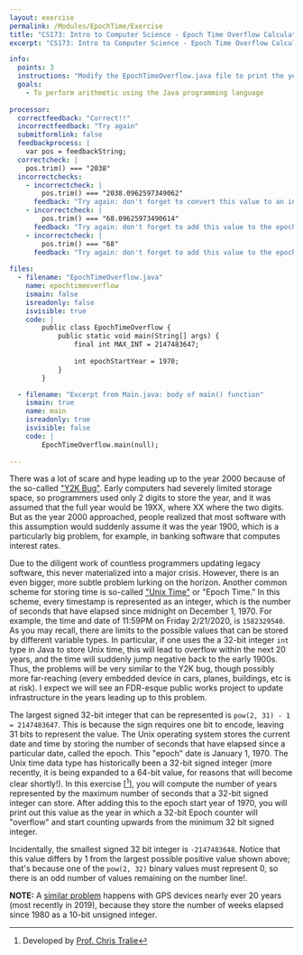 ```yaml
---
layout: exercise
permalink: /Modules/EpochTime/Exercise
title: "CS173: Intro to Computer Science - Epoch Time Overflow Calculator"
excerpt: "CS173: Intro to Computer Science - Epoch Time Overflow Calculator"

info:
  points: 3
  instructions: "Modify the EpochTimeOverflow.java file to print the year when the Epoch overflow occurs."
  goals:
    - To perform arithmetic using the Java programming language
    
processor:  
  correctfeedback: "Correct!!" 
  incorrectfeedback: "Try again"
  submitformlink: false
  feedbackprocess: | 
    var pos = feedbackString;
  correctcheck: |
    pos.trim() === "2038"
  incorrectchecks:
    - incorrectcheck: |
        pos.trim() === "2038.0962597349062"
      feedback: "Try again: don't forget to convert this value to an integer!"
    - incorrectcheck: |
        pos.trim() === "68.09625973490614"
      feedback: "Try again: don't forget to add this value to the epoch starting year, and convert your answer to an integer."
    - incorrectcheck: |
        pos.trim() === "68"
      feedback: "Try again: don't forget to add this value to the epoch starting year."
 
files:
  - filename: "EpochTimeOverflow.java"
    name: epochtimeoverflow
    ismain: false
    isreadonly: false
    isvisible: true
    code: | 
        public class EpochTimeOverflow {
            public static void main(String[] args) {
                final int MAX_INT = 2147483647;
                
                int epochStartYear = 1970;
            }
        }    

  - filename: "Excerpt from Main.java: body of main() function"
    ismain: true
    name: main
    isreadonly: true
    isvisible: false
    code: |
        EpochTimeOverflow.main(null);
        
---
```


There was a lot of scare and hype leading up to the year 2000 because of the so-called ["Y2K Bug"](https://www.nationalgeographic.org/encyclopedia/Y2K-bug/). Early computers had severely limited storage space, so programmers used only 2 digits to store the year, and it was assumed that the full year would be 19XX, where XX where the two digits. But as the year 2000 approached, people realized that most software with this assumption would suddenly assume it was the year 1900, which is a particularly big problem, for example, in banking software that computes interest rates.

Due to the diligent work of countless programmers updating legacy software, this never materialized into a major crisis. However, there is an even bigger, more subtle problem lurking on the horizon. Another common scheme for storing time is so-called ["Unix Time"](https://en.wikipedia.org/wiki/Unix_time) or "Epoch Time." In this scheme, every timestamp is represented as an integer, which is the number of seconds that have elapsed since midnight on December 1, 1970. For example, the time and date of 11:59PM on Friday 2/21/2020, is `1582329540`. As you may recall, there are limits to the possible values that can be stored by different variable types. In particular, if one uses the a 32-bit integer `int` type in Java to store Unix time, this will lead to overflow within the next 20 years, and the time will suddenly jump negative back to the early 1900s. Thus, the problems will be very similar to the Y2K bug, though possibly more far-reaching (every embedded device in cars, planes, buildings, etc is at risk). I expect we will see an FDR-esque public works project to update infrastructure in the years leading up to this problem.

The largest signed 32-bit integer that can be represented is `pow(2, 31) - 1 = 2147483647`.  This is because the sign requires one bit to encode, leaving 31 bits to represent the value.  The Unix operating system stores the current date and time by storing the number of seconds that have elapsed since a particular date, called the epoch.  This "epoch" date is January 1, 1970.  The Unix time data type has historically been a 32-bit signed integer (more recently, it is being expanded to a 64-bit value, for reasons that will become clear shortly!).  In this exercise \[[^1]\], you will compute the number of years represented by the maximum number of seconds that a 32-bit signed integer can store.  After adding this to the epoch start year of 1970, you will print out this value as the year in which a 32-bit Epoch counter will "overflow" and start counting upwards from the minimum 32 bit signed integer.  

Incidentally, the smallest signed 32 bit integer is `-2147483648`.  Notice that this value differs by 1 from the largest possible positive value shown above; that's because one of the `pow(2, 32)` binary values must represent 0, so there is an odd number of values remaining on the number line!.

**NOTE:** A [similar problem](https://www.theverge.com/2019/3/8/18255847/gps-week-rollover-issue-2019-garmin-tomtom-devices-affected/) happens with GPS devices nearly ever 20 years (most recently in 2019), because they store the number of weeks elapsed since 1980 as a 10-bit unsigned integer. 

[^1]: Developed by [Prof. Chris Tralie](https://www.ursinus.edu/live/profiles/4502-christopher-j-tralie)